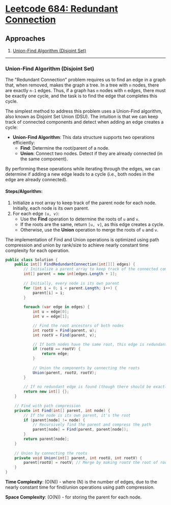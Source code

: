 # [Leetcode 684: Redundant Connection](https://leetcode.com/problems/redundant-connection/)

## Approaches

1. [Union-Find Algorithm (Disjoint Set)](#union-find-algorithm-disjoint-set)

---

### Union-Find Algorithm (Disjoint Set)

The "Redundant Connection" problem requires us to find an edge in a graph that, when removed, makes the graph a tree. In a tree with `n` nodes, there are exactly `n-1` edges. Thus, if a graph has `n` nodes with `n` edges, there must be exactly one cycle, and the task is to find the edge that completes this cycle.

The simplest method to address this problem uses a Union-Find algorithm, also known as Disjoint Set Union (DSU). The intuition is that we can keep track of connected components and detect when adding an edge creates a cycle:

- **Union-Find Algorithm**: This data structure supports two operations efficiently: 
  - **Find**: Determine the root/parent of a node.
  - **Union**: Connect two nodes. Detect if they are already connected (in the same component).

By performing these operations while iterating through the edges, we can determine if adding a new edge leads to a cycle (i.e., both nodes in the edge are already connected).

#### Steps/Algorithm:

1. Initialize a root array to keep track of the parent node for each node. Initially, each node is its own parent.
2. For each edge `(u, v)`:
   - Use the **Find** operation to determine the roots of `u` and `v`.
   - If the roots are the same, return `[u, v]`, as this edge creates a cycle.
   - Otherwise, use the **Union** operation to merge the roots of `u` and `v`.

The implementation of Find and Union operations is optimized using path compression and union by rank/size to achieve nearly constant time complexity for each operation.

```csharp
public class Solution {
    public int[] FindRedundantConnection(int[][] edges) {
        // Initialize a parent array to keep track of the connected components
        int[] parent = new int[edges.Length + 1];
        
        // Initially, every node is its own parent
        for (int i = 0; i < parent.Length; i++) {
            parent[i] = i;
        }
        
        foreach (var edge in edges) {
            int u = edge[0];
            int v = edge[1];

            // Find the root ancestors of both nodes
            int rootU = Find(parent, u);
            int rootV = Find(parent, v);

            // If both nodes have the same root, this edge is redundant
            if (rootU == rootV) {
                return edge;
            }
            
            // Union the components by connecting the roots
            Union(parent, rootU, rootV);
        }
        
        // If no redundant edge is found (though there should be exactly one), return an empty array
        return new int[] {};
    }
    
    // Find with path compression
    private int Find(int[] parent, int node) {
        // If the node is its own parent, it's the root
        if (parent[node] != node) {
            // Recursively find the parent and compress the path
            parent[node] = Find(parent, parent[node]);
        }
        return parent[node];
    }
    
    // Union by connecting the roots
    private void Union(int[] parent, int rootU, int rootV) {
        parent[rootU] = rootV; // Merge by making rootV the root of rootU
    }
}
```

**Time Complexity**: \(O(N)\) - where \(N\) is the number of edges, due to the nearly constant time for find/union operations using path compression.

**Space Complexity**: \(O(N)\) - for storing the parent for each node.

